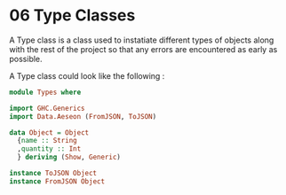 # 06 Type Classes


A Type class is a class used to instatiate different types of objects along with the rest of the project so that any errors are encountered as early as possible.

A Type class could look like the following :

```haskell 
module Types where 

import GHC.Generics
import Data.Aeseon (FromJSON, ToJSON)

data Object = Object
  {name :: String
  ,quantity :: Int
  } deriving (Show, Generic)

instance ToJSON Object
instance FromJSON Object
```
